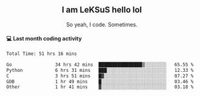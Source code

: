 <h2 align="center">I am LeKSuS hello lol</h2>
<p align="center">So yeah, I code. Sometimes.</p>

#### :computer: Last month coding activity
<!--START_SECTION:waka-->

```txt
Total Time: 51 hrs 16 mins

Go                34 hrs 42 mins  ████████████████▒░░░░░░░░   65.55 %
Python            6 hrs 31 mins   ███░░░░░░░░░░░░░░░░░░░░░░   12.33 %
C                 3 hrs 51 mins   █▓░░░░░░░░░░░░░░░░░░░░░░░   07.27 %
GDB               1 hr 49 mins    █░░░░░░░░░░░░░░░░░░░░░░░░   03.46 %
Other             1 hr 41 mins    ▓░░░░░░░░░░░░░░░░░░░░░░░░   03.18 %
```

<!--END_SECTION:waka-->
